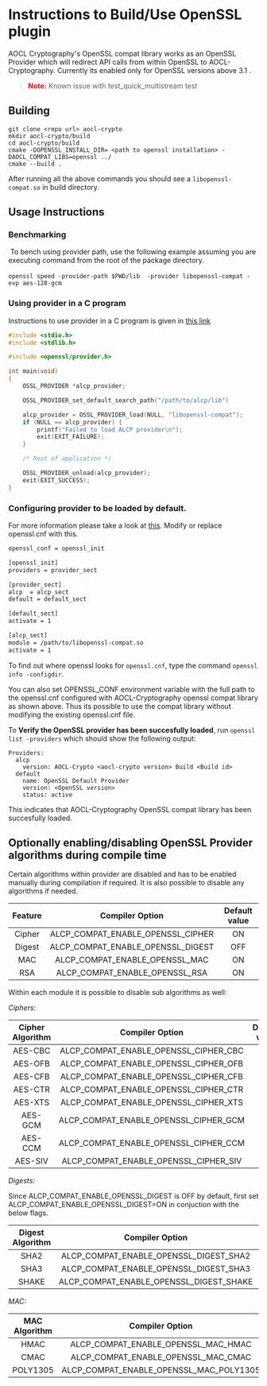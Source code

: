 # Instructions to Build/Use OpenSSL plugin
AOCL Cryptography's OpenSSL compat library works as an OpenSSL Provider which will redirect API calls from within OpenSSL to AOCL-Cryptography. Currently its enabled only for OpenSSL versions above 3.1 .
 
> <span style="color:red">__Note:__</span> Known issue with test_quick_multistream test

## Building

```
git clone <repo url> aocl-crypto
mkdir aocl-crypto/build
cd aocl-crypto/build
cmake -DOPENSSL_INSTALL_DIR= <path to openssl installation> -DAOCL_COMPAT_LIBS=openssl ../
cmake --build .
```

After running all the above commands you should see a `libopenssl-compat.so` in build directory.

## Usage Instructions

### Benchmarking
​   To bench using provider path, use the following example assuming you are executing command from the root of the package directory.

​	```openssl speed -provider-path $PWD/lib  -provider libopenssl-compat -evp aes-128-gcm```

### Using provider in a C program

Instructions to use provider in a C program is given in [this link](https://github.com/openssl/openssl/blob/master/README-PROVIDERS.md)

```c
#include <stdio.h>
#include <stdlib.h>

#include <openssl/provider.h>

int main(void)
{
    OSSL_PROVIDER *alcp_provider;

	OSSL_PROVIDER_set_default_search_path("/path/to/alcp/lib")

    alcp_provider = OSSL_PROVIDER_load(NULL, "libopenssl-compat");
    if (NULL == alcp_provider) {
        printf("Failed to load ALCP provider\n");
        exit(EXIT_FAILURE);
    }

    /* Rest of application */

    OSSL_PROVIDER_unload(alcp_provider);
    exit(EXIT_SUCCESS);
}
```
### Configuring provider to be loaded by default.

For more information please take a look at [this](https://www.openssl.org/docs/manmaster/man5/config.html). Modify or replace openssl.cnf with this. 

```sh
openssl_conf = openssl_init

[openssl_init]
providers = provider_sect

[provider_sect]
alcp  = alcp_sect
default = default_sect

[default_sect]
activate = 1

[alcp_sect]
module = /path/to/libopenssl-compat.so
activate = 1
```

To find out where openssl looks for `openssl.cnf`, type the command ```openssl info -configdir```.

You can also set OPENSSL_CONF environment variable with the full path to the openssl.cnf configured with AOCL-Cryptography openssl compat library as shown above. Thus its possible to use the compat library without modifying the existing openssl.cnf file.

To **Verify the OpenSSL provider has been succesfully loaded**, run ```openssl list -providers``` which should show the following output:

```
Providers:
  alcp
    version: AOCL-Crypto <aocl-crypto version> Build <Build id>
  default
    name: OpenSSL Default Provider
    version: <OpenSSL version>
    status: active
```
This indicates that AOCL-Cryptography OpenSSL compat library has been succesfully loaded.

## Optionally enabling/disabling OpenSSL Provider algorithms during compile time

Certain algorithms within provider are disabled and has to be enabled manually during compilation if required. It is also possible to disable any algorithms if needed.

Feature | Compiler Option|Default value|
:------:|:--------------:|:-----------:|
|Cipher|ALCP_COMPAT_ENABLE_OPENSSL_CIPHER|ON|
|Digest|ALCP_COMPAT_ENABLE_OPENSSL_DIGEST|OFF|
|MAC   |ALCP_COMPAT_ENABLE_OPENSSL_MAC   |ON|
|RSA   | ALCP_COMPAT_ENABLE_OPENSSL_RSA  |ON|

Within each module it is possible to disable sub algorithms as well:

*Ciphers:*

Cipher Algorithm | Compiler Option|Default value|
:------:|:--------------:|:-----------:|
|AES-CBC|ALCP_COMPAT_ENABLE_OPENSSL_CIPHER_CBC|OFF|
|AES-OFB|ALCP_COMPAT_ENABLE_OPENSSL_CIPHER_OFB|ON|
|AES-CFB|ALCP_COMPAT_ENABLE_OPENSSL_CIPHER_CFB|ON|
|AES-CTR|ALCP_COMPAT_ENABLE_OPENSSL_CIPHER_CTR|ON|
|AES-XTS|ALCP_COMPAT_ENABLE_OPENSSL_CIPHER_XTS|ON|
|AES-GCM|ALCP_COMPAT_ENABLE_OPENSSL_CIPHER_GCM|ON|
|AES-CCM|ALCP_COMPAT_ENABLE_OPENSSL_CIPHER_CCM|OFF|
|AES-SIV|ALCP_COMPAT_ENABLE_OPENSSL_CIPHER_SIV|ON|

*Digests:*

Since ALCP_COMPAT_ENABLE_OPENSSL_DIGEST is OFF by default, first set ALCP_COMPAT_ENABLE_OPENSSL_DIGEST=ON in conjuction with the below flags.

Digest Algorithm | Compiler Option|Default value|
:------:|:--------------:|:-----------:|
|SHA2|ALCP_COMPAT_ENABLE_OPENSSL_DIGEST_SHA2|ON|
|SHA3|ALCP_COMPAT_ENABLE_OPENSSL_DIGEST_SHA3|ON|
|SHAKE|ALCP_COMPAT_ENABLE_OPENSSL_DIGEST_SHAKE|ON|

*MAC:*

MAC Algorithm | Compiler Option|Default value|
:------:|:--------------:|:-----------:|
|HMAC|ALCP_COMPAT_ENABLE_OPENSSL_MAC_HMAC|OFF|
|CMAC|ALCP_COMPAT_ENABLE_OPENSSL_MAC_CMAC|ON|
|POLY1305|ALCP_COMPAT_ENABLE_OPENSSL_MAC_POLY1305|ON|
